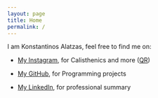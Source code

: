 ```yaml
---
layout: page
title: Home
permalink: /
---
```


I am Konstantinos Alatzas, feel free to find me on:

* [My Instagram](https://www.instagram.com/konstantinos_alatzas), for Calisthenics and more ([QR](https://konstantinosalatzas.github.io/qr/))

* [My GitHub](https://www.github.com/konstantinosalatzas), for Programming projects

* [My LinkedIn](https://www.linkedin.com/in/konstantinos-alatzas), for professional summary
